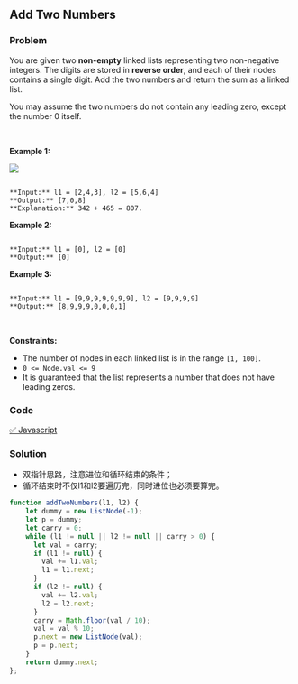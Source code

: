 Add Two Numbers
---
### Problem
You are given two **non-empty** linked lists representing two non-negative integers. The digits are stored in **reverse order**, and each of their nodes contains a single digit. Add the two numbers and return the sum as a linked list.


You may assume the two numbers do not contain any leading zero, except the number 0 itself.


 


**Example 1:**


![](https://assets.leetcode.com/uploads/2020/10/02/addtwonumber1.jpg)

```

**Input:** l1 = [2,4,3], l2 = [5,6,4]
**Output:** [7,0,8]
**Explanation:** 342 + 465 = 807.

```

**Example 2:**



```

**Input:** l1 = [0], l2 = [0]
**Output:** [0]

```

**Example 3:**



```

**Input:** l1 = [9,9,9,9,9,9,9], l2 = [9,9,9,9]
**Output:** [8,9,9,9,0,0,0,1]

```

 


**Constraints:**


* The number of nodes in each linked list is in the range `[1, 100]`.
* `0 <= Node.val <= 9`
* It is guaranteed that the list represents a number that does not have leading zeros.

### Code
[✅ Javascript](./solution.js)
### Solution
- 双指针思路，注意进位和循环结束的条件；
- 循环结束时不仅l1和l2要遍历完，同时进位也必须要算完。


```javascript
function addTwoNumbers(l1, l2) {
    let dummy = new ListNode(-1);
    let p = dummy;
    let carry = 0;
    while (l1 != null || l2 != null || carry > 0) {
      let val = carry;
      if (l1 != null) {
        val += l1.val;
        l1 = l1.next;
      }
      if (l2 != null) {
        val += l2.val;
        l2 = l2.next;
      }
      carry = Math.floor(val / 10);
      val = val % 10;
      p.next = new ListNode(val);
      p = p.next;
    }
    return dummy.next;
};
```
